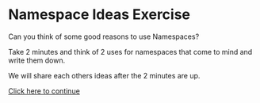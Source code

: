 # Namespace Ideas Exercise

Can you think of some good reasons to use Namespaces?

Take 2 minutes and think of 2 uses for namespaces that come to mind
and write them down.

We will share each others ideas after the 2 minutes are up.

[Click here to continue](../kubernetes-overview.md)
